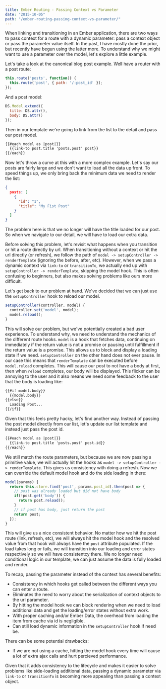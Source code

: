 ```yaml
---
title: Ember Routing - Passing Context vs Parameter
date: "2015-10-05"
path: "/ember-routing-passing-context-vs-parameter/"
---
```


When linking and transitioning in an Ember application, there are two ways to pass context for a route with a dynamic parameter: pass a context object or pass the parameter value itself.  In the past, I have mostly done the prior, but recently have begun using the latter more.  To understand why we might want to use a parameter over the model, let's explore a little example.

Let's take a look at the canonical blog post example.  Well have a router with a post route:
```js
this.route('posts', function() {
  this.route('post', { path: '/:post_id' });
});
```
And a post model:
```js
DS.Model.extend({
  title: DS.attr(),
  body: DS.attr()
});
```

Then in our template we're going to link from the list to the detail and pass our post model.
```html
{{#each model as |post|}}
  {{link-to post.title 'posts.post' post}}
{{/each}}
```

Now let's throw a curve at this with a more complex example.  Let's say our posts are fairly large and we don't want to load all the data up front.  To speed things up, we only bring back the minimum data we need to render the list:
```json
{
  posts: [
    {
      "id": "1",
      "title": "My Fist Post"
    }
  ]
}
```
The problem here is that we no longer will have the title loaded for our post.  So when we navigate to our detail, we will have to load our extra data.

Before solving this problem, let's revisit what happens when you transition or hit a route directly by url.  When transitioning without a context or hit the url directly (or refresh), we follow the path of `model -> setupController -> renderTemplate` (ignoring the before, after, etc).  However, when we pass a dynamic context via `link-to` or `transitionTo`, we actually end up with `setupController -> renderTemplate`, skipping the model hook.  This is often confusing to beginners, but also makes solving problems like ours more difficult.

Let's get back to our problem at hand.  We've decided that we can just use the `setupController` hook to reload our model.
```js
setupController(controller, model) {
  controller.set('model', model);
  model.reload();
}
```

This will solve our problem, but we've potentially created a bad user experience.  To understand why, we need to understand the mechanics of the different route hooks.  `model` is a hook that fetches data, continuing on immediately if the return value is not a promise or pausing until fulfillment if the return value is a promise.  This allows us to block and display a loading state if we need.  `setupController` on the other hand does not ever pause.  In our case this means that `renderTemplate` can be executed before `model.reload` completes.  This will cause our post to not have a body at first, then when `reload` completes, our body will be displayed.  This flicker can be annoying to the user and it also means we need some feedback to the user that the body is loading like:
```html
{{#if model.body}}
  {{model.body}}
{{else}}
  Loading Post...
{{/if}}
```

Given that this feels pretty hacky, let's find another way.  Instead of passing the post model directly from our list, let's update our list template and instead just pass the post id.
```html
{{#each model as |post|}}
  {{link-to post.title 'posts.post' post.id}}
{{/each}}
```

We still match the route parameters, but because we are now passing a primitive value, we will actually hit the hooks as `model -> setupController -> renderTemplate`.  This gives us consistency with doing a refresh.  Now we can override the default model hook and do the side loading in there:
```js
model(params) {
  return this.store.find('post', params.post_id).then(post => {
    // post was already loaded but did not have body
    if(!post.get('body')) {
      return post.reload();
    }
    // if post has body, just return the post
    return post;
  });
}
```

This will give us a nice consistent behavior.  No matter how we hit the post route (link, refresh, etc), we will always hit the model hook and the resolved value from that hook will always have the `post` attribute populated.  If the load takes long or fails, we will transition into our loading and error states respectively so we will have consistentcy there.  We no longer need conditional logic in our template, we can just assume the data is fully loaded and render.

To recap, passing the parameter instead of the context has several benefits:

- Consistency in which hooks get called between the different ways you can enter a route.
- Eliminates the need to worry about the serialization of context objects to the url parameter.
- By hitting the model hook we can block rendering when we need to load additional data and get the loading/error states without extra work.
- With proper caching and/or Ember Data, the overhead from loading the item from cache via id is negligible.
- Can still load dynamic information in the `setupController` hook if need be.

There can be some potential drawbacks:

- If we are not using a cache, hitting the model hook every time will cause a lot of extra ajax calls and hurt percieved performance.

Given that it adds consistency to the lifecycle and makes it easier to solve problems like side-loading additional data, passing a dynamic parameter via `link-to` or `transitionTo` is becoming more appealing than passing a context object.
